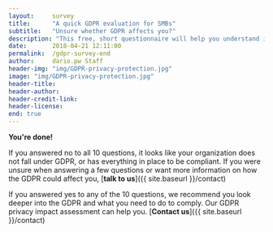 ```yaml
---
layout:     survey
title:      "A quick GDPR evaluation for SMBs"
subtitle:   "Unsure whether GDPR affects you?"
description: "This free, short questionnaire will help you understand if you need to take action regarding GDPR. Take two minutes to see where you fall and get important information on how to take the next steps."
date:       2018-04-21 12:11:00
permalink:  /gdpr-survey-end
author:     dario.pw Staff
header-img: "img/GDPR-privacy-protection.jpg"
image: "img/GDPR-privacy-protection.jpg"
header-title:
header-author:
header-credit-link:
header-license:
end: true
---
```


**You're done!**

If you answered no to all 10 questions, it looks like your organization does not fall under GDPR, or has everything in place to be compliant. If you were unsure when answering a few questions or want more information on how the GDPR could affect you, [**talk to us**]({{ site.baseurl }}/contact)

If you answered yes to any of the 10 questions, we recommend you look deeper into the GDPR and what you need to do to comply. Our GDPR privacy impact assessment can help you. [**Contact us**]({{ site.baseurl }}/contact)
